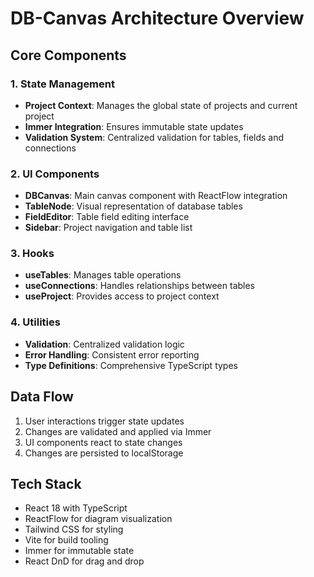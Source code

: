# DB-Canvas Architecture Overview

## Core Components

### 1. State Management

- **Project Context**: Manages the global state of projects and current project
- **Immer Integration**: Ensures immutable state updates
- **Validation System**: Centralized validation for tables, fields and connections

### 2. UI Components

- **DBCanvas**: Main canvas component with ReactFlow integration
- **TableNode**: Visual representation of database tables
- **FieldEditor**: Table field editing interface
- **Sidebar**: Project navigation and table list

### 3. Hooks

- **useTables**: Manages table operations
- **useConnections**: Handles relationships between tables
- **useProject**: Provides access to project context

### 4. Utilities

- **Validation**: Centralized validation logic
- **Error Handling**: Consistent error reporting
- **Type Definitions**: Comprehensive TypeScript types

## Data Flow

1. User interactions trigger state updates
2. Changes are validated and applied via Immer
3. UI components react to state changes
4. Changes are persisted to localStorage

## Tech Stack

- React 18 with TypeScript
- ReactFlow for diagram visualization
- Tailwind CSS for styling
- Vite for build tooling
- Immer for immutable state
- React DnD for drag and drop
